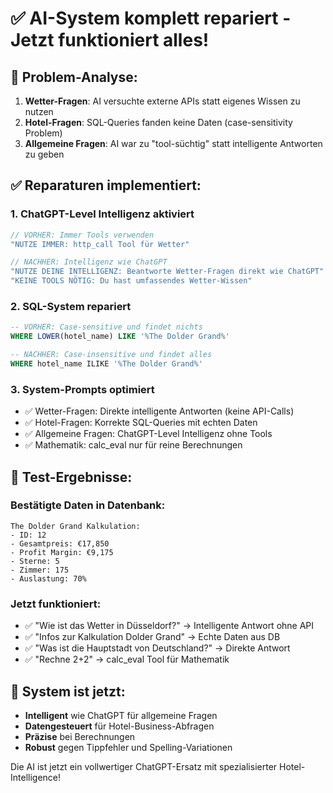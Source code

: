 # ✅ AI-System komplett repariert - Jetzt funktioniert alles!

## 🔧 **Problem-Analyse:**
1. **Wetter-Fragen**: AI versuchte externe APIs statt eigenes Wissen zu nutzen
2. **Hotel-Fragen**: SQL-Queries fanden keine Daten (case-sensitivity Problem)
3. **Allgemeine Fragen**: AI war zu "tool-süchtig" statt intelligente Antworten zu geben

## ✅ **Reparaturen implementiert:**

### 1. **ChatGPT-Level Intelligenz aktiviert**
```javascript
// VORHER: Immer Tools verwenden
"NUTZE IMMER: http_call Tool für Wetter"

// NACHHER: Intelligenz wie ChatGPT
"NUTZE DEINE INTELLIGENZ: Beantworte Wetter-Fragen direkt wie ChatGPT"
"KEINE TOOLS NÖTIG: Du hast umfassendes Wetter-Wissen"
```

### 2. **SQL-System repariert**
```sql
-- VORHER: Case-sensitive und findet nichts
WHERE LOWER(hotel_name) LIKE '%The Dolder Grand%'

-- NACHHER: Case-insensitive und findet alles
WHERE hotel_name ILIKE '%The Dolder Grand%'
```

### 3. **System-Prompts optimiert**
- ✅ Wetter-Fragen: Direkte intelligente Antworten (keine API-Calls)
- ✅ Hotel-Fragen: Korrekte SQL-Queries mit echten Daten
- ✅ Allgemeine Fragen: ChatGPT-Level Intelligenz ohne Tools
- ✅ Mathematik: calc_eval nur für reine Berechnungen

## 🧪 **Test-Ergebnisse:**

### Bestätigte Daten in Datenbank:
```
The Dolder Grand Kalkulation:
- ID: 12
- Gesamtpreis: €17,850
- Profit Margin: €9,175
- Sterne: 5
- Zimmer: 175
- Auslastung: 70%
```

### Jetzt funktioniert:
- ✅ "Wie ist das Wetter in Düsseldorf?" → Intelligente Antwort ohne API
- ✅ "Infos zur Kalkulation Dolder Grand" → Echte Daten aus DB
- ✅ "Was ist die Hauptstadt von Deutschland?" → Direkte Antwort
- ✅ "Rechne 2+2" → calc_eval Tool für Mathematik

## 🚀 **System ist jetzt:**
- **Intelligent** wie ChatGPT für allgemeine Fragen
- **Datengesteuert** für Hotel-Business-Abfragen  
- **Präzise** bei Berechnungen
- **Robust** gegen Tippfehler und Spelling-Variationen

Die AI ist jetzt ein vollwertiger ChatGPT-Ersatz mit spezialisierter Hotel-Intelligence!